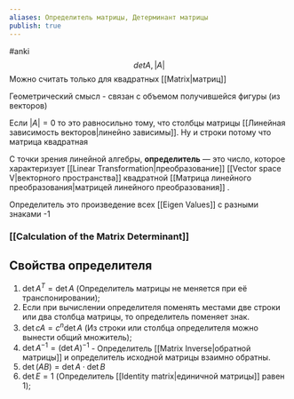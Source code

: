 ```yaml
---
aliases: Определитель матрицы, Детерминант матрицы
publish: true
---
```

#anki
$$ det A, |A|$$
Можно считать только для квадратных [[Matrix|матриц]]

Геометрический смысл - связан с объемом получившейся фигуры (из векторов)

Если $|A| = 0$ то это равносильно тому, что столбцы матрицы [[Линейная зависимость векторов|линейно зависимы]]. Ну и строки потому что матрица квадратная


С точки зрения линейной алгебры, **определитель** — это число, которое характеризует  [[Linear Transformation|преобразование]] [[Vector space V|векторного пространства]] квадратной [[Матрица линейного преобразования|матрицей линейного преобразования]] .

Определитель это произведение всех [[Eigen Values]] с разными знаками -1

### [[Calculation of the Matrix Determinant]]


## Свойства определителя
1. $\det A^{T}=\det A$ (Определитель матрицы не меняется при её транспонировании);
2. Если при вычислении определителя поменять местами две строки или два столбца матрицы, то определитель поменяет знак.
3. $\det cA=c^{n}\det A$ (Из строки или столбца определителя можно вынести общий множитель);
4. $\det A^{-1}=(\det A)^{-1}$ - Определитель [[Matrix Inverse|обратной матрицы]]  и определитель исходной матрицы взаимно обратны.
5. $\det(AB)=\det A\cdot \det B$
6. $\det E=1$ (Определитель [[Identity matrix|единичной матрицы]] равен 1);
